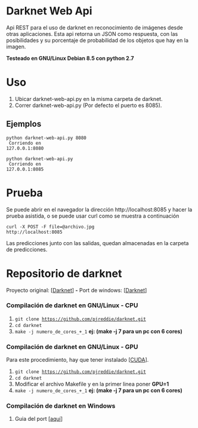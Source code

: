 # Darknet Web Api
Api REST para el uso de darknet en reconocimiento de imágenes desde otras aplicaciones. Esta api retorna un JSON como respuesta, con las posibilidades y su porcentaje de probabilidad de los objetos que hay en la imagen.

<b> Testeado en GNU/Linux Debian 8.5 con python 2.7</b>

# Uso
1. Ubicar darknet-web-api.py en la misma carpeta de darknet.
2. Correr darknet-web-api.py (Por defecto el puerto es 8085).

## Ejemplos
<code>python darknet-web-api.py 8080<br>
Corriendo en 127.0.0.1:8080</code> 

<code>python darknet-web-api.py<br>
Corriendo en 127.0.0.1:8085</code> 

# Prueba

Se puede abrir en el navegador la dirección http://localhost:8085
y hacer la prueba asistida, o se puede usar curl como se muestra
a continuación

<code>curl -X POST -F file=@archivo.jpg http://localhost:8085</code>

Las predicciones junto con las salidas, quedan almacenadas en la carpeta de predicciones.

# Repositorio de darknet
Proyecto original: [<a target="_blank" href="https://github.com/pjreddie/darknet">Darknet</a>] <b>-</b> 
Port de windows: [<a target="_blank"  href="https://github.com/AlexeyAB/darknet">Darknet</a>]

### Compilación de darknet en GNU/Linux - CPU
1. <code>git clone https://github.com/pjreddie/darknet.git</code>
2. <code>cd darknet</code>
3. <code>make -j numero_de_cores_+_1</code> <b>ej: (make -j 7 para un pc con 6 cores)</b>

### Compilación de darknet en GNU/Linux - GPU
Para este procedimiento, hay que tener instalado [<a  target="_blank" href="https://developer.nvidia.com/cuda-downloads">CUDA</a>].

1. <code>git clone https://github.com/pjreddie/darknet.git</code>
2. <code>cd darknet</code>
3. Modificar el archivo Makefile y en la primer linea poner <b>GPU=1</b>
4. <code>make -j numero_de_cores_+_1</code> <b>ej: (make -j 7 para un pc con 6 cores)</b>

### Compilación de darknet en Windows
1. Guia del port [<a  target="_blank" href="https://github.com/AlexeyAB/darknet#how-to-compile-on-windows">aquí</a>]

